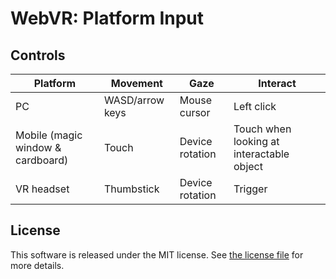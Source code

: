 # WebVR: Platform Input

## Controls

| Platform                          | Movement        | Gaze            | Interact                                  |
| --------------------------------- | --------------- | --------------- | ----------------------------------------- |
| PC                                | WASD/arrow keys | Mouse cursor    | Left click                                |
| Mobile (magic window & cardboard) | Touch           | Device rotation | Touch when looking at interactable object |
| VR headset                        | Thumbstick      | Device rotation | Trigger                                   |

## License

This software is released under the MIT license. See [the license file](LICENSE) for more
details.

